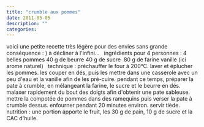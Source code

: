 ```yaml
---
title: "crumble aux pommes"
date: 2011-05-05
description: ""
categories: 
---
```


          
 voici une petite recette très légère pour des envies sans grande conséquence : ) à décliner à l'infini...   &nbsp;         ingrédients pour 4 personnes :   4 belles pommes   40 g de beurre   40 g de sucre&nbsp;   80 g de farine   vanille (ici arome naturel)   &nbsp;   technique :   préchauffer le four à 200°C.   laver et éplucher les pommes. les couper en dés, puis les mettre dans une casserole avec un peu d'eau et la vanille afin de les pré-cuire.   pendant ce temps, préparer la pate à crumble, en mélangeant la farine, le sucre et le beurre en dés. malaxer rapidement du bout des doigts afin d'obtenir une pate sableuse.   mettre la compotée de pommes dans des ramequins puis verser la pate à crumble dessus.   enfourner pendant 20 minutes environ.   servir tiède.   &nbsp;   nutrition : une portion apporte le fruit, les 30 g de pain, 10 g de sucre et la CAC d'huile. 

                          

